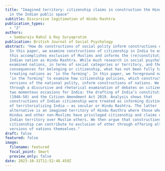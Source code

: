 ```yaml
---
title: "Imagined territory: citizenship claims in construction the Hindu Rashtra
  in the Indian public space"
subtitle: Discursive legitimation of Hindu Rashtra
publication_types:
  - "2"
authors:
  - Sambaraju Rahul & Roy Suryapratim
publication: British Journal of Social Psychology
abstract: "How do constructions of social polity inform constructions of nation?
  In this paper, we examine constructions of citizenship in India to examine how
  this accomplishes exclusion of Muslims and informs the (re)constitution of the
  Indian nation as Hindu Rashtra. While much research in social psychology has
  examined nations, in terms of social categories or territory, and their
  consequences for belonging or citizenship, what has not been fully taken-up is
  treating nations as ‘in the forming’. In this paper, we foreground nations as
  ‘in the forming’ to examine how citizenship policies, which construct various
  versions of the national polity, inform constructions of nations. We do so
  through a discursive and rhetorical examination of debates on citizenship at
  two momentous occasions for India: the drafting of India’s constitution
  (1946-50) and the Citizen Amendment Act 2019. Analysis shows that
  constructions of Indian citizenship were treated as informing distinct forms
  of territorializing India – as secular or Hindu Rashtra. The latter
  alternative is an imagined territory of Hindu Rasthra where those who are
  Hindus and other non-Muslims have privileged citizenship and claims over
  Indian territory over Muslim others. We then argue that constructions of
  citizenship can contribute to exclusion of other through offering alternative
  versions of nations themselves."
draft: false
featured: false
image:
  filename: featured
  focal_point: Smart
  preview_only: false
date: 2023-10-31T11:52:48.459Z
---
```

